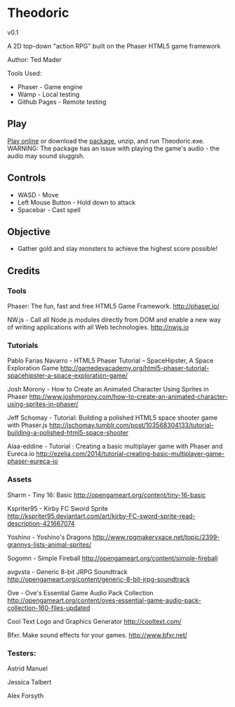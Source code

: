 # Theodoric

v0.1

A 2D top-down "action RPG" built on the Phaser HTML5 game framework

Author: Ted Mader

Tools Used:
* Phaser - Game engine
* Wamp - Local testing
* Github Pages - Remote testing

## Play
[Play online](http://tlmader.github.io/theodoric/) or download the [package](https://github.com/Tlmader/theodoric/archive/master.zip), unzip, and run Theodoric.exe. WARNING: The package has an issue with playing the game's audio - the audio may sound sluggish.

## Controls
* WASD - Move
* Left Mouse Button - Hold down to attack
* Spacebar - Cast spell

## Objective
* Gather gold and slay monsters to achieve the highest score possible!

## Credits

### Tools

Phaser: The fun, fast and free HTML5 Game Framework.
http://phaser.io/

NW.js - Call all Node.js modules directly from DOM and enable a new way of writing applications with all Web technologies.
http://nwjs.io

### Tutorials

Pablo Farias Navarro - HTML5 Phaser Tutorial – SpaceHipster, A Space Exploration Game
http://gamedevacademy.org/html5-phaser-tutorial-spacehipster-a-space-exploration-game/

Josh Morony - How to Create an Animated Character Using Sprites in Phaser
http://www.joshmorony.com/how-to-create-an-animated-character-using-sprites-in-phaser/

Jeff Schomay - Tutorial: Building a polished HTML5 space shooter game with Phaser.js
http://jschomay.tumblr.com/post/103568304133/tutorial-building-a-polished-html5-space-shooter

Alaa-eddine - Tutorial : Creating a basic multiplayer game with Phaser and Eureca.io
http://ezelia.com/2014/tutorial-creating-basic-multiplayer-game-phaser-eureca-io

### Assets

Sharm - Tiny 16: Basic
http://opengameart.org/content/tiny-16-basic

Kspriter95 - Kirby FC Sword Sprite
http://kspriter95.deviantart.com/art/kirby-FC-sword-sprite-read-description-421667074

Yoshino - Yoshino's Dragons
http://www.rpgmakervxace.net/topic/2399-grannys-lists-animal-sprites/

Sogomn - Simple Fireball
http://opengameart.org/content/simple-fireball

avgvsta - Generic 8-bit JRPG Soundtrack
http://opengameart.org/content/generic-8-bit-jrpg-soundtrack

Ove - Ove's Essential Game Audio Pack Collection
http://opengameart.org/content/oves-essential-game-audio-pack-collection-160-files-updated

Cool Text Logo and Graphics Generator
http://cooltext.com/

Bfxr. Make sound effects for your games.
http://www.bfxr.net/

### Testers:

Astrid Manuel

Jessica Talbert

Alex Forsyth
